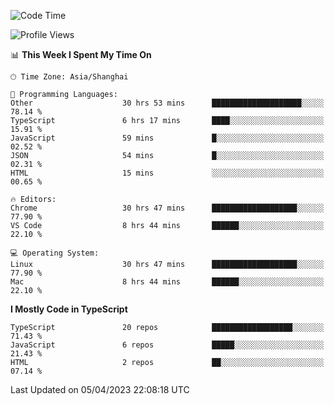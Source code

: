 <!--START_SECTION:waka-->
![Code Time](http://img.shields.io/badge/Code%20Time-4%2C201%20hrs%207%20mins-blue)

![Profile Views](http://img.shields.io/badge/Profile%20Views-0-blue)

📊 **This Week I Spent My Time On** 

```text
🕑︎ Time Zone: Asia/Shanghai

💬 Programming Languages: 
Other                    30 hrs 53 mins      ████████████████████░░░░░   78.14 % 
TypeScript               6 hrs 17 mins       ████░░░░░░░░░░░░░░░░░░░░░   15.91 % 
JavaScript               59 mins             █░░░░░░░░░░░░░░░░░░░░░░░░   02.52 % 
JSON                     54 mins             █░░░░░░░░░░░░░░░░░░░░░░░░   02.31 % 
HTML                     15 mins             ░░░░░░░░░░░░░░░░░░░░░░░░░   00.65 % 

🔥 Editors: 
Chrome                   30 hrs 47 mins      ███████████████████░░░░░░   77.90 % 
VS Code                  8 hrs 44 mins       ██████░░░░░░░░░░░░░░░░░░░   22.10 % 

💻 Operating System: 
Linux                    30 hrs 47 mins      ███████████████████░░░░░░   77.90 % 
Mac                      8 hrs 44 mins       ██████░░░░░░░░░░░░░░░░░░░   22.10 % 
```

**I Mostly Code in TypeScript** 

```text
TypeScript               20 repos            ██████████████████░░░░░░░   71.43 % 
JavaScript               6 repos             █████░░░░░░░░░░░░░░░░░░░░   21.43 % 
HTML                     2 repos             ██░░░░░░░░░░░░░░░░░░░░░░░   07.14 % 
```




 Last Updated on 05/04/2023 22:08:18 UTC
<!--END_SECTION:waka-->
